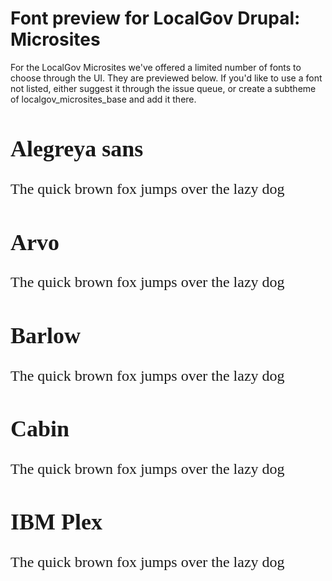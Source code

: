 <html>

<head>
  <meta charset="utf-8">
  <link rel="preconnect" href="https://fonts.gstatic.com" crossorigin>
<link href="https://fonts.googleapis.com/css2?family=Alegreya+Sans&family=Barlow&family=Cabin&family=IBM+Plex+Sans&family=Roboto&display=swap" rel="stylesheet">
  <style>
    .font-preview {
      /* font-family: 'Tangerine', serif; */
      font-size: 1.5rem;
    }

  </style>
</head>

<body>
  <h1>Font preview for LocalGov Drupal: Microsites</h1>
  <p>For the LocalGov Microsites we've offered a limited number of fonts to choose through the UI. They are previewed below. If you'd like to use a font not listed, either suggest it through the issue queue, or create a subtheme of localgov_microsites_base and add it there.</p>
  <div class="font-preview">
    <span style="font-family: 'Alegreya Sans', serif;">
      <h2>Alegreya sans</h2>
      <p>The quick brown fox jumps over the lazy dog</p>
    </span>
    <span style="font-family: 'Avro', serif;">
      <h2>Arvo</h2>
      <p>The quick brown fox jumps over the lazy dog</p>
    </span>
    <span style="font-family: 'Barlow', serif;">
      <h2>Barlow</h2>
      <p>The quick brown fox jumps over the lazy dog</p>
    </span>
        <span style="font-family: 'Cabin', serif;">
      <h2>Cabin</h2>
      <p>The quick brown fox jumps over the lazy dog</p>
    </span>
    <span style="font-family: 'IBM Plex', serif;">
      <h2>IBM Plex</h2>
      <p>The quick brown fox jumps over the lazy dog</p>
    </span>
    <!--<p style="font-family: 'Tangerine', serif;">Inter</p>
    <p style="font-family: 'Tangerine', serif;">Junction</p>
    <p style="font-family: 'Tangerine', serif;">Libre Baskerville</p>
    <p style="font-family: 'Tangerine', serif;">Lora</p>-->
  </div>
</body>

</html>
